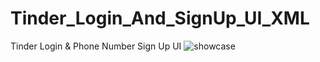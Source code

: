 # Tinder_Login_And_SignUp_UI_XML
Tinder Login &amp; Phone Number Sign Up UI
![showcase](https://user-images.githubusercontent.com/55942632/66178852-64a33580-e684-11e9-924f-1fc48e0fd74f.png)
